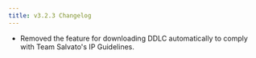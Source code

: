 ```yaml
---
title: v3.2.3 Changelog
---
```


* Removed the feature for downloading DDLC automatically to comply with Team Salvato's IP Guidelines.
